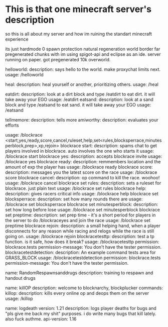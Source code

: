 # This is that one minecraft server's description
 so this is all about my server and how im ruining the standart minecraft experience

its just hardmode 0 spawn protection natural regeneration world border far pregenerated chunks
with
im using spigot-api and eclipse as an ide. server running on paper. got pregenerated 10k overworld. 

helloworld:
description: says hello to the world. make proxychat limits next.
usage: /helloworld

heal:
description: heal yourself  or another, prioritizing others.
usage: /heal

eatdirt:
description: look at a dirt block and type /eatdirt to eat dirt. it will take away your EGO
usage: /eatdirt
eatsand:
description: look at a sand block and type /eatsand to eat sand. it will take away your EGO
usage: /eatsand

tellmemore:
description: tells more
amiworthy:
description: evaluates your efforts

usage: /blockrace <start,yes,ready,score,cancel,ruleset,help,set<rules,blocksperrace,minutesperblock,prep>,xp,rejoin>
blockrace start:
description: spams chat to get players involved in blockrace. auto involves the one who starts it
usage: /blockrace start
blockrace yes:
description: accepts blockrace invite
usage: /blockrace yes
blockrace ready:
description: remmembers location and the amount of exp the player has
usage: /blockrace ready
blockrace score:
description: messages you the latest score on the race
usage: /blockrace score
blockrace cancel:
description: op command to kill the race. woohoo!
usage: /blockrace cancel
blockrace set rules:
description: sets a ruleset for blockrace. just plain text
usage: /blockrace set rules
blockrace help:
description: gives racers critical info
usage: /blockrace help
blockrace set blocksperrace:
 description: set how many rounds there are
 usage: /blockrace set blocksperrace <rounds>
blockrace set minutesperblock:
 description: set how long before lose
 usage: /blockrace set minutesperblock <minutes>
blockrace set preptime:
 description: set prep time - it's a short period for players in the server to do /blockraceyes and join the race
 usage: /blockrace set preptime <seconds>
blockrace rejoin:
 description: a small helping hand, when a player disconnects for any reason while racing and relogs while the race is still going on. 
 usage: /blockrace rejoin
blockracetesttp:
description: test a tp function. is it safe, how does it break?
usage: /blockracetesttp
permission: blockrace.tests
permission-message: You don't have the tester permission.
blockracetestdetection:
description: An example command tests area for GRASS_BLOCK
usage: /blockracetestdetection
permission: blockrace.tests
permission-message: You don't have the tester permission.


name: RandomRespawnsanddrugs
description:  training to respawn and handout drugs


name: killOP
description: welcome to blocknarchy, blockplucker
commands:
killop:
	description: kills every online op and deops them on the server
	usage: /killop

name: logdeath
version: 1.21
description:  logs player deaths for bugs and "pls give me back my shit" purposes. i do write many bugs that kill lately. also fuck authme. 
api-version: 1.16



